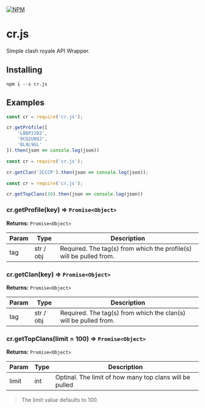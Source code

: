 [![NPM][large-badge]][stats-link]

# cr.js
Simple clash royale API Wrapper.

## Installing

```
npm i --s cr.js
```

## Examples

```javascript
const cr = require('cr.js');

cr.getProfile([
    'L88P2282',
    '9CQ2U8QJ',
    '8L9L9GL'
]).then(json => console.log(json))
```

```javascript
const cr = require('cr.js');

cr.getClan('2CCCP').then(json => console.log(json));
```

```javascript
const cr = require('cr.js');

cr.getTopClans(10).then(json => console.log(json))
```

### cr.getProfile(key) ⇒ <code>Promise\<Object></code>
**Returns:** <code>Promise\<Object></code>

| Param | Type      | Description                                                         |
| ----- | --------- | ------------------------------------------------------------------- |
| tag   | str / obj | Required. The tag(s) from which the profile(s) will be pulled from. |

### cr.getClan(key) ⇒ <code>Promise\<Object\></code>
**Returns:** <code>Promise\<Object\></code>

| Param | Type      | Description                                                      |
| ----- | --------- | ---------------------------------------------------------------- |
| tag   | str / obj | Required. The tag(s) from which the clan(s) will be pulled from. |

### cr.getTopClans(limit = 100) ⇒ <code>Promise\<Object\></code>
**Returns:** <code>Promise\<Object\></code>

| Param | Type | Description                                             |
| ----- | ---- | ------------------------------------------------------- |
| limit | int  | Optinal. The limit of how many top clans will be pulled |

> The limit value defaults to 100.

[npm]: https://www.npmjs.com/package/cr.js
[large-badge]: https://nodei.co/npm/cr.js.png?downloads=true&downloadRank=true&stars=true
[stats-link]: https://nodei.co/npm/cr.js/
